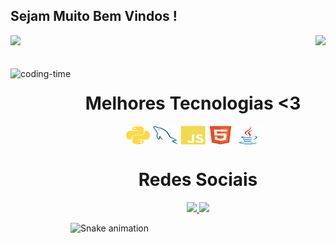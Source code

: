 ## Sejam Muito Bem Vindos !

<div>
  
  <img   src="https://github-readme-stats.vercel.app/api?username=ELIELUZ03&show_icons=true&theme=jolly&include_all_commits=true&count_private=true"/>
  <img align="right" height="180em" src="https://github-readme-stats.vercel.app/api/top-langs/?username=LuigiGF&layout=compact&langs_count=16&theme=jolly"/>
</div>
<br>

<div  align="center"> 
  <div style="display: inline_block"><br>
    <img align="left" height="250" alt="coding-time" src="code.gif">
    <h1 align="center">Melhores Tecnologias <3</h1>
    <img align="center" height="30" width="40" alt="py-icon"  src="https://raw.githubusercontent.com/devicons/devicon/master/icons/python/python-plain.svg">
    <img align="center" height="30" width="40" alt="mysql-icon"  src="https://raw.githubusercontent.com/devicons/devicon/master/icons/mysql/mysql-plain.svg">
    <img align="center" height="30" width="40" alt="js-icon"  src="https://raw.githubusercontent.com/devicons/devicon/master/icons/javascript/javascript-plain.svg">
    <img align="center" height="30" width="40" alt="html-icon" src="https://raw.githubusercontent.com/devicons/devicon/master/icons/html5/html5-original.svg">
    <img align="center" height="30" width="40" alt="java-icon" src="https://raw.githubusercontent.com/devicons/devicon/master/icons/java/java-original.svg">
   
  
   </div>
    
  
  <h1 align="center">Redes Sociais</h1>
    <a href = "mailto: eliete.victorialuz@gmail.com">
      <img width="30" src="gmail.svg">
    </a>
    <a href = "https://www.linkedin.com/in/eliete-luz-6a694281/">
      <img width="25" src="linkedin.svg">
    </a>
    
</div>
  
![Snake animation](https://github.com/ELIELUZ03/ELIELUZ03/blob/output/github-contribution-grid-snake.svg)
